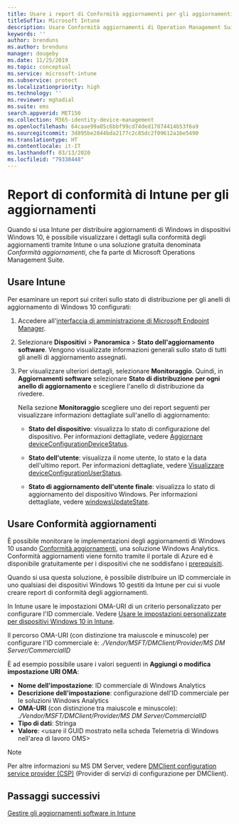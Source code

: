 ```yaml
---
title: Usare i report di Conformità aggiornamenti per gli aggiornamenti di Windows in Microsoft Intune
titleSuffix: Microsoft Intune
description: Usare Conformità aggiornamenti di Operation Management Suite per visualizzare i dati dei report per gli aggiornamenti di Windows distribuiti con Intune.
keywords: ''
author: brenduns
ms.author: brenduns
manager: dougeby
ms.date: 11/25/2019
ms.topic: conceptual
ms.service: microsoft-intune
ms.subservice: protect
ms.localizationpriority: high
ms.technology: ''
ms.reviewer: mghadial
ms.suite: ems
search.appverid: MET150
ms.collection: M365-identity-device-management
ms.openlocfilehash: 64caae99a05c6bbf99cd74ded17074414b53f6a9
ms.sourcegitcommit: 3d895be2844bda2177c2c85dc2f09612a1be5490
ms.translationtype: HT
ms.contentlocale: it-IT
ms.lasthandoff: 03/13/2020
ms.locfileid: "79338448"
---
```

# <a name="intune-compliance-reports-for-updates"></a>Report di conformità di Intune per gli aggiornamenti

Quando si usa Intune per distribuire aggiornamenti di Windows in dispositivi Windows 10, è possibile visualizzare i dettagli sulla conformità degli aggiornamenti tramite Intune o una soluzione gratuita denominata *Conformità aggiornamenti*, che fa parte di Microsoft Operations Management Suite.

## <a name="use-intune"></a>Usare Intune

Per esaminare un report sui criteri sullo stato di distribuzione per gli anelli di aggiornamento di Windows 10 configurati:

1. Accedere all'[interfaccia di amministrazione di Microsoft Endpoint Manager](https://go.microsoft.com/fwlink/?linkid=2109431).

2. Selezionare **Dispositivi** > **Panoramica** > **Stato dell'aggiornamento software**. Vengono visualizzate informazioni generali sullo stato di tutti gli anelli di aggiornamento assegnati.

3. Per visualizzare ulteriori dettagli, selezionare **Monitoraggio**. Quindi, in **Aggiornamenti software** selezionare **Stato di distribuzione per ogni anello di aggiornamento** e scegliere l'anello di distribuzione da rivedere.

   Nella sezione **Monitoraggio** scegliere uno dei report seguenti per visualizzare informazioni dettagliate sull'anello di aggiornamento:

   - **Stato del dispositivo**: visualizza lo stato di configurazione del dispositivo. Per informazioni dettagliate, vedere [Aggiornare deviceConfigurationDeviceStatus]( https://docs.microsoft.com/graph/api/intune-deviceconfig-deviceconfigurationdevicestatus-update?view=graph-rest-1.0).

   - **Stato dell'utente**: visualizza il nome utente, lo stato e la data dell'ultimo report. Per informazioni dettagliate, vedere [Visualizzare deviceConfigurationUserStatus](https://docs.microsoft.com/graph/api/intune-deviceconfig-deviceconfigurationuserstatus-list?view=graph-rest-1.0).

   - **Stato di aggiornamento dell'utente finale**: visualizza lo stato di aggiornamento del dispositivo Windows. Per informazioni dettagliate, vedere [windowsUpdateState](https://docs.microsoft.com/graph/api/resources/intune-shared-windowsupdatestate?view=graph-rest-beta).

## <a name="use-update-compliance"></a>Usare Conformità aggiornamenti

È possibile monitorare le implementazioni degli aggiornamenti di Windows 10 usando [Conformità aggiornamenti](https://technet.microsoft.com/itpro/windows/manage/update-compliance-monitor), una soluzione Windows Analytics. Conformità aggiornamenti viene fornito tramite il portale di Azure ed è disponibile gratuitamente per i dispositivi che ne soddisfano i [prerequisiti](https://docs.microsoft.com/windows/deployment/update/update-compliance-get-started#update-compliance-prerequisites).  

Quando si usa questa soluzione, è possibile distribuire un ID commerciale in uno qualsiasi dei dispositivi Windows 10 gestiti da Intune per cui si vuole creare report di conformità degli aggiornamenti.  

In Intune usare le impostazioni OMA-URI di un criterio personalizzato per configurare l'ID commerciale. Vedere [Usare le impostazioni personalizzate per dispositivi Windows 10 in Intune](../configuration/custom-settings-windows-10.md).

Il percorso OMA-URI (con distinzione tra maiuscole e minuscole) per configurare l'ID commerciale è: *./Vendor/MSFT/DMClient/Provider/MS DM Server/CommercialID*  

È ad esempio possibile usare i valori seguenti in **Aggiungi o modifica impostazione URI OMA**:

- **Nome dell'impostazione**: ID commerciale di Windows Analytics
- **Descrizione dell'impostazione**: configurazione dell'ID commerciale per le soluzioni Windows Analytics
- **OMA-URI** (con distinzione tra maiuscole e minuscole): *./Vendor/MSFT/DMClient/Provider/MS DM Server/CommercialID*
- **Tipo di dati**: Stringa
- **Valore**: \<usare il GUID mostrato nella scheda Telemetria di Windows nell'area di lavoro OMS>

> [!NOTE]
> Per altre informazioni su MS DM Server, vedere [DMClient configuration service provider (CSP)]( https://docs.microsoft.com/windows/client-management/mdm/dmclient-csp) (Provider di servizi di configurazione per DMClient).

## <a name="next-steps"></a>Passaggi successivi

[Gestire gli aggiornamenti software in Intune](windows-update-for-business-configure.md)
